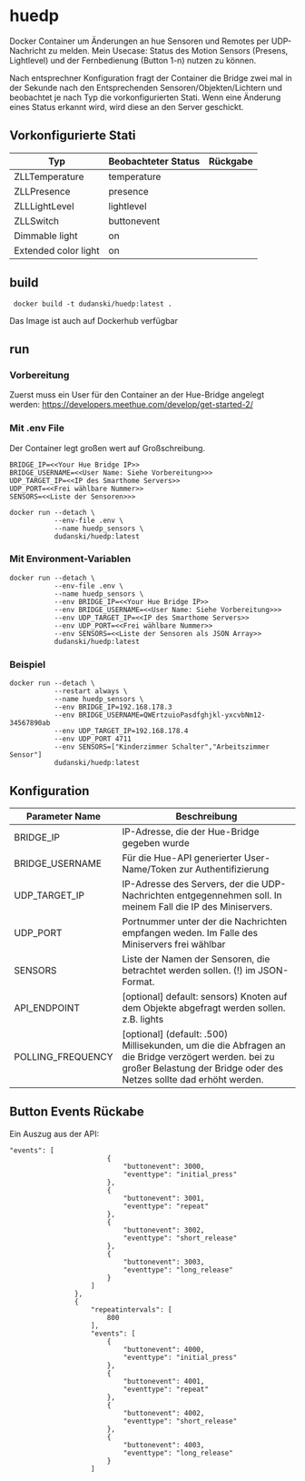 # huedp
Docker Container um Änderungen an hue Sensoren und Remotes per UDP-Nachricht zu melden.
Mein Usecase: Status des Motion Sensors (Presens, Lightlevel) und der Fernbedienung (Button 1-n) nutzen zu können.

Nach entsprechner Konfiguration fragt der Container die Bridge zwei mal in der Sekunde nach den Entsprechenden Sensoren/Objekten/Lichtern und beobachtet je nach Typ die vorkonfigurierten Stati. Wenn eine Änderung eines Status erkannt wird, wird diese an den Server geschickt. 

## Vorkonfigurierte Stati

| Typ | Beobachteter Status | Rückgabe |
|-----|---------------------|----------|
| ZLLTemperature | temperature | <int> |
| ZLLPresence | presence | <bool int> |
| ZLLLightLevel | lightlevel | <int>
| ZLLSwitch | buttonevent | <int> |
| Dimmable light | on | <bool int> |
| Extended color light | on | <bool int> |


## build

```
 docker build -t dudanski/huedp:latest .
```

Das Image ist auch auf Dockerhub verfügbar

## run 

### Vorbereitung

Zuerst muss ein User für den Container an der Hue-Bridge angelegt werden:
https://developers.meethue.com/develop/get-started-2/

### Mit .env File 

Der Container legt großen wert auf Großschreibung. 
```
BRIDGE_IP=<<Your Hue Bridge IP>>
BRIDGE_USERNAME=<<User Name: Siehe Vorbereitung>>>
UDP_TARGET_IP=<<IP des Smarthome Servers>>
UDP_PORT=<<Frei wählbare Nummer>>
SENSORS=<<Liste der Sensoren>>>
```

```
docker run --detach \
           --env-file .env \
           --name huedp_sensors \
           dudanski/huedp:latest
```

### Mit Environment-Variablen

```
docker run --detach \
           --env-file .env \
           --name huedp_sensors \
           --env BRIDGE_IP=<<Your Hue Bridge IP>>
           --env BRIDGE_USERNAME=<<User Name: Siehe Vorbereitung>>>
           --env UDP_TARGET_IP=<<IP des Smarthome Servers>>
           --env UDP_PORT=<<Frei wählbare Nummer>>
           --env SENSORS=<<Liste der Sensoren als JSON Array>>
           dudanski/huedp:latest
```

### Beispiel

```
docker run --detach \
           --restart always \
           --name huedp_sensors \
           --env BRIDGE_IP=192.168.178.3
           --env BRIDGE_USERNAME=QWErtzuioPasdfghjkl-yxcvbNm12-34567890ab
           --env UDP_TARGET_IP=192.168.178.4
           --env UDP_PORT 4711
           --env SENSORS=["Kinderzimmer Schalter","Arbeitszimmer Sensor"]
           dudanski/huedp:latest
```



## Konfiguration

| Parameter Name | Beschreibung |
|----------------|--------------|
| BRIDGE_IP | IP-Adresse, die der Hue-Bridge gegeben wurde |
| BRIDGE_USERNAME | Für die Hue-API generierter User-Name/Token zur Authentifizierung |
| UDP_TARGET_IP | IP-Adresse des Servers, der die UDP-Nachrichten entgegennehmen soll. In meinem Fall die IP des Miniservers. |
| UDP_PORT | Portnummer unter der die Nachrichten empfangen weden. Im Falle des Miniservers frei wählbar |
| SENSORS | Liste der Namen der Sensoren, die betrachtet werden sollen. (!) im JSON-Format. |
| API_ENDPOINT | [optional] default: sensors) Knoten auf dem Objekte abgefragt werden sollen. z.B. lights | 
| POLLING_FREQUENCY | [optional] (default: .500) Millisekunden, um die die Abfragen an die Bridge verzögert werden. bei zu großer Belastung der Bridge oder des Netzes sollte dad erhöht werden.| 

## Button Events Rückabe

Ein Auszug aus der API:

```
"events": [
						{
							"buttonevent": 3000,
							"eventtype": "initial_press"
						},
						{
							"buttonevent": 3001,
							"eventtype": "repeat"
						},
						{
							"buttonevent": 3002,
							"eventtype": "short_release"
						},
						{
							"buttonevent": 3003,
							"eventtype": "long_release"
						}
					]
				},
				{
					"repeatintervals": [
						800
					],
					"events": [
						{
							"buttonevent": 4000,
							"eventtype": "initial_press"
						},
						{
							"buttonevent": 4001,
							"eventtype": "repeat"
						},
						{
							"buttonevent": 4002,
							"eventtype": "short_release"
						},
						{
							"buttonevent": 4003,
							"eventtype": "long_release"
						}
					]
```